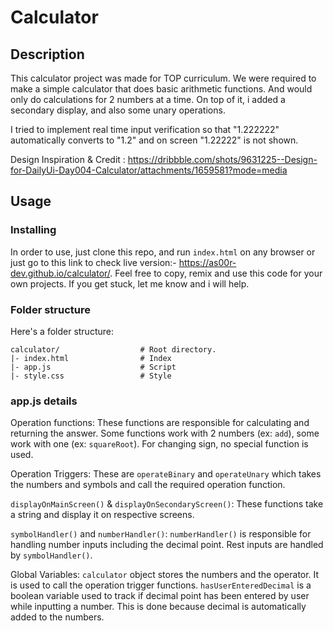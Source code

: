 # Calculator

## Description

This calculator project was made for TOP curriculum. We were required to make
a simple calculator that does basic arithmetic functions. And would only do
calculations for 2 numbers at a time. On top of it, i added a secondary display,
and also some unary operations.

I tried to implement real time input verification so that "1.222222" automatically
converts to "1.2" and on screen "1.22222" is not shown.

Design Inspiration & Credit : https://dribbble.com/shots/9631225--Design-for-DailyUi-Day004-Calculator/attachments/1659581?mode=media

## Usage

### Installing

In order to use, just clone this repo, and run `index.html`
on any browser or just go to this link to check live version:- https://as00r-dev.github.io/calculator/.
Feel free to copy, remix and use this code for your own projects. If you get stuck, let me know and i
will help.

### Folder structure

Here's a folder structure:

```
calculator/                  # Root directory.
|- index.html                # Index
|- app.js                    # Script
|- style.css                 # Style
```

### app.js details

Operation functions: These functions are responsible for calculating and
returning the answer. Some functions work with 2 numbers (ex: `add`), some
work with one (ex: `squareRoot`). For changing sign, no special function is used.

Operation Triggers: These are `operateBinary` and `operateUnary` which takes the numbers
and symbols and call the required operation function.

`displayOnMainScreen()` & `displayOnSecondaryScreen()`: These functions take a string and
display it on respective screens.

`symbolHandler()` and `numberHandler()`: `numberHandler()` is responsible for handling number
inputs including the decimal point. Rest inputs are handled by `symbolHandler()`.

Global Variables: `calculator` object stores the numbers and the operator. It is used to call
the operation trigger functions. `hasUserEnteredDecimal` is a boolean variable used to track
if decimal point has been entered by user while inputting a number. This is done because decimal
is automatically added to the numbers.
